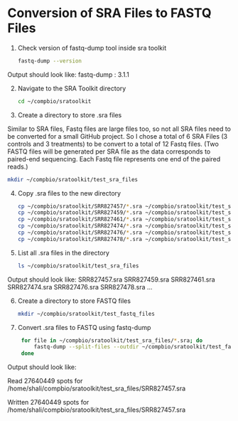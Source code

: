 # Conversion of SRA Files to FASTQ Files

1. Check version of fastq-dump tool inside sra toolkit
   ```bash
   fastq-dump --version
   ```
   
Output should look like: fastq-dump : 3.1.1

2. Navigate to the SRA Toolkit directory
   ```bash
   cd ~/compbio/sratoolkit
   ```
   
3. Create a directory to store .sra files

Similar to SRA files, Fastq files are large files too, so not all SRA files need to be converted for a small GitHub project. So I chose a total of 6 SRA Files (3 controls and 3 treatments) to be convert to a total of 12 Fastq files. (Two FASTQ files will be generated per SRA file as the data corresponds to paired-end sequencing. Each Fastq file represents one end of the paired reads.)

   ```bash
   mkdir ~/compbio/sratoolkit/test_sra_files
   ```

4. Copy .sra files to the new directory
   ```bash
   cp ~/compbio/sratoolkit/SRR827457/*.sra ~/compbio/sratoolkit/test_sra_files/
   cp ~/compbio/sratoolkit/SRR827459/*.sra ~/compbio/sratoolkit/test_sra_files/
   cp ~/compbio/sratoolkit/SRR827461/*.sra ~/compbio/sratoolkit/test_sra_files/
   cp ~/compbio/sratoolkit/SRR827474/*.sra ~/compbio/sratoolkit/test_sra_files/
   cp ~/compbio/sratoolkit/SRR827476/*.sra ~/compbio/sratoolkit/test_sra_files/
   cp ~/compbio/sratoolkit/SRR827478/*.sra ~/compbio/sratoolkit/test_sra_files/

5. List all .sra files in the directory
   ```bash
   ls ~/compbio/sratoolkit/test_sra_files
   ```

Output should look like: SRR827457.sra  SRR827459.sra  SRR827461.sra  SRR827474.sra  SRR827476.sra  SRR827478.sra ...

6. Create a directory to store FASTQ files
   ```bash
   mkdir ~/compbio/sratoolkit/test_fastq_files
   ```

7. Convert .sra files to FASTQ using fastq-dump
   ```bash
    for file in ~/compbio/sratoolkit/test_sra_files/*.sra; do
        fastq-dump --split-files --outdir ~/compbio/sratoolkit/test_fastq_files $file
    done
   ```

Output should look like:

Read 27640449 spots for /home/shali/compbio/sratoolkit/test_sra_files/SRR827457.sra

Written 27640449 spots for /home/shali/compbio/sratoolkit/test_sra_files/SRR827457.sra
